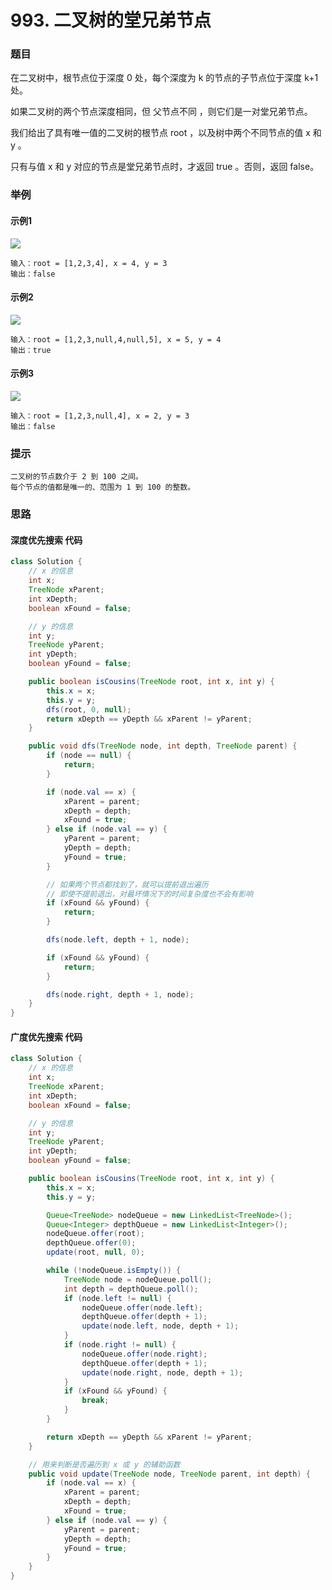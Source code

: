 # 993. 二叉树的堂兄弟节点

### 题目

在二叉树中，根节点位于深度 0 处，每个深度为 k 的节点的子节点位于深度 k+1 处。

如果二叉树的两个节点深度相同，但 父节点不同 ，则它们是一对堂兄弟节点。

我们给出了具有唯一值的二叉树的根节点 root ，以及树中两个不同节点的值 x 和 y 。

只有与值 x 和 y 对应的节点是堂兄弟节点时，才返回 true 。否则，返回 false。

### 举例

#### 示例1

![](/Users/sunwj/Documents/GitHub/gitbook_leetcode/gitbook_leetcode/image/二叉树的堂兄弟节点1.png)

```
输入：root = [1,2,3,4], x = 4, y = 3
输出：false
```

#### 示例2

![](/Users/sunwj/Documents/GitHub/gitbook_leetcode/gitbook_leetcode/image/二叉树的堂兄弟节点2.png)

```
输入：root = [1,2,3,null,4,null,5], x = 5, y = 4
输出：true
```

#### 示例3

![](/Users/sunwj/Documents/GitHub/gitbook_leetcode/gitbook_leetcode/image/二叉树的堂兄弟节点3.png)

```
输入：root = [1,2,3,null,4], x = 2, y = 3
输出：false
```

### 提示

```
二叉树的节点数介于 2 到 100 之间。
每个节点的值都是唯一的、范围为 1 到 100 的整数。
```

### 思路

#### 深度优先搜索 代码

```java
class Solution {
    // x 的信息
    int x;
    TreeNode xParent;
    int xDepth;
    boolean xFound = false;

    // y 的信息
    int y;
    TreeNode yParent;
    int yDepth;
    boolean yFound = false;

    public boolean isCousins(TreeNode root, int x, int y) {
        this.x = x;
        this.y = y;
        dfs(root, 0, null);
        return xDepth == yDepth && xParent != yParent;
    }

    public void dfs(TreeNode node, int depth, TreeNode parent) {
        if (node == null) {
            return;
        }

        if (node.val == x) {
            xParent = parent;
            xDepth = depth;
            xFound = true;
        } else if (node.val == y) {
            yParent = parent;
            yDepth = depth;
            yFound = true;
        }

        // 如果两个节点都找到了，就可以提前退出遍历
        // 即使不提前退出，对最坏情况下的时间复杂度也不会有影响
        if (xFound && yFound) {
            return;
        }

        dfs(node.left, depth + 1, node);

        if (xFound && yFound) {
            return;
        }

        dfs(node.right, depth + 1, node);
    }
}

```

#### 广度优先搜索 代码

```java
class Solution {
    // x 的信息
    int x;
    TreeNode xParent;
    int xDepth;
    boolean xFound = false;

    // y 的信息
    int y;
    TreeNode yParent;
    int yDepth;
    boolean yFound = false;

    public boolean isCousins(TreeNode root, int x, int y) {
        this.x = x;
        this.y = y;

        Queue<TreeNode> nodeQueue = new LinkedList<TreeNode>();
        Queue<Integer> depthQueue = new LinkedList<Integer>();
        nodeQueue.offer(root);
        depthQueue.offer(0);
        update(root, null, 0);

        while (!nodeQueue.isEmpty()) {
            TreeNode node = nodeQueue.poll();
            int depth = depthQueue.poll();
            if (node.left != null) {
                nodeQueue.offer(node.left);
                depthQueue.offer(depth + 1);
                update(node.left, node, depth + 1);
            }
            if (node.right != null) {
                nodeQueue.offer(node.right);
                depthQueue.offer(depth + 1);
                update(node.right, node, depth + 1);
            }
            if (xFound && yFound) {
                break;
            }
        }

        return xDepth == yDepth && xParent != yParent;
    }

    // 用来判断是否遍历到 x 或 y 的辅助函数
    public void update(TreeNode node, TreeNode parent, int depth) {
        if (node.val == x) {
            xParent = parent;
            xDepth = depth;
            xFound = true;
        } else if (node.val == y) {
            yParent = parent;
            yDepth = depth;
            yFound = true;
        }
    }
}
```

